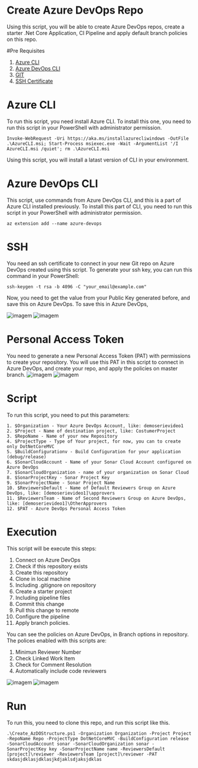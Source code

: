 # Create Azure DevOps Repo

Using this script, you will be able to create Azure DevOps repos, create a starter .Net Core Application, CI Pipeline and apply default branch policies on this repo.

#Pre Requisites

1. [Azure CLI](https://docs.microsoft.com/en-us/cli/azure/install-azure-cli?view=azure-cli-latest)
2. [Azure DevOps CLI](https://docs.microsoft.com/en-us/cli/azure/ext/azure-devops/devops?view=azure-cli-latest)
3. [GIT](https://git-scm.com/download/win)
4. [SSH Certificate](https://dev.to/bdbch/setting-up-ssh-and-git-on-windows-10-2khk)

# Azure CLI
To run this script, you need install Azure CLI. To install this one, you need to run this script in your PowerShell with administrator permission.
```
Invoke-WebRequest -Uri https://aka.ms/installazurecliwindows -OutFile .\AzureCLI.msi; Start-Process msiexec.exe -Wait -ArgumentList '/I AzureCLI.msi /quiet'; rm .\AzureCLI.msi
```
Using this script, you will install a latast version of CLI in your environment.

# Azure DevOps CLI
This script, use commands from Azure DevOps CLI, and this is a part of Azure CLI installed previously. To install this part of CLI, you need to run this script in your PowerShell with administrator permission.
```
az extension add --name azure-devops
```

# SSH
You need an ssh certificate to connect in your new Git repo on Azure DevOps created using this script. To generate your ssh key, you can run this command in your PowerShell:
```
ssh-keygen -t rsa -b 4096 -C "your_email@example.com"
```

Now, you need to get the value from your Public Key generated before, and save this on Azure DevOps. To save this in Azure DevOps, 

![imagem](img/ssh1.png)
![imagem](img/ssh2.png)

# Personal Access Token
You need to generate a new Personal Access Token (PAT) with permissions to create your repository. You will use this PAT in this script to connect in Azure DevOps, and create your repo, and apply the policies on master branch.
![imagem](img/pat1.png)
![imagem](img/pat2.png)

# Script
To run this script, you need to put this parameters:

    1. $Organization - Your Azure DevOps Account, like: demoserievideo1
    2. $Project - Name of destination project, like: CostumerProject
    3. $RepoName - Name of your new Repository
    4. $ProjectType - Type of Your project, for now, you can to create only DotNetCoreMVC
    5. $BuildConfigurationv - Build Configuration for your application (debug/release)
    6. $SonarCloudAccount - Name of your Sonar Cloud Account configured on Azure DevOps
    7. $SonarCloudOrganization - name of your organization on Sonar Cloud
    8. $SonarProjectKey - Sonar Project Key
    9. $SonarProjectName - Sonar Project Name
    10. $ReviewersDefault - Name of Default Reviewers Group on Azure DevOps, like: [demoserievideo1]\approvers
	11. $ReviewersTeam - Name of Second Reviewers Group on Azure DevOps, like: [demoserievideo1]\OtherApprovers
    12. $PAT - Azure DevOps Personal Access Token

# Execution
This script will be execute this steps:

1. Connect on Azure DevOps
2. Check if this repository exists
3. Create this repository
4. Clone in local machine
5. Including .gitignore on repository
6. Create a starter project
7. Including pipeline files
6. Commit this change
7. Pull this change to remote
8. Configure the pipeline
8. Apply branch policies.

You can see the policies on Azure DevOps, in Branch options in repository. The polices enabled with this scripts are:
1. Minimun Reviewer Number
2. Check Linked Work Item
3. Check for Comment Resolution
4. Automatically include code reviewers

![imagem](img/police1.png)
![imagem](img/police2.png)

# Run
To run this, you need to clone this repo, and run this script like this.
```
.\Create_AzDOStructure.ps1 -Organization Organization -Project Project -RepoName Repo -ProjectType DotNetCoreMVC -BuildConfiguration release -SonarCloudAccount sonar -SonarCloudOrganization sonar -SonarProjectKey key -SonarProjectName name -ReviewersDefault [project]\reviewer -ReviewersTeam [project]\reviewer -PAT skdasjdklasjdklasjkdjaklsdjaksjdklas  
```